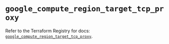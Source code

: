 # `google_compute_region_target_tcp_proxy`

Refer to the Terraform Registry for docs: [`google_compute_region_target_tcp_proxy`](https://registry.terraform.io/providers/hashicorp/google-beta/6.33.0/docs/resources/google_compute_region_target_tcp_proxy).

